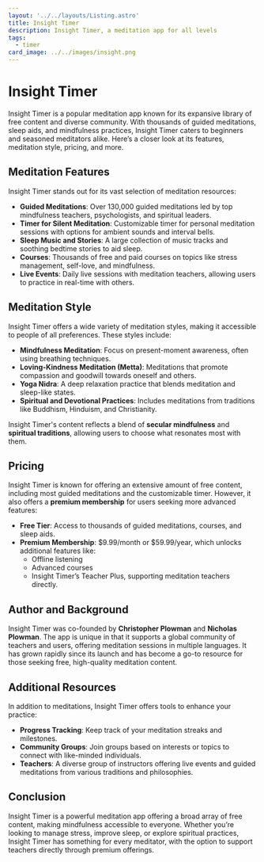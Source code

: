 ```yaml
---
layout: '../../layouts/Listing.astro'
title: Insight Timer
description: Insight Timer, a meditation app for all levels
tags:
  - timer
card_image: ../../images/insight.png
---
```


# Insight Timer

Insight Timer is a popular meditation app known for its expansive library of free content and diverse community. With thousands of guided meditations, sleep aids, and mindfulness practices, Insight Timer caters to beginners and seasoned meditators alike. Here’s a closer look at its features, meditation style, pricing, and more.

## Meditation Features

Insight Timer stands out for its vast selection of meditation resources:

- **Guided Meditations**: Over 130,000 guided meditations led by top mindfulness teachers, psychologists, and spiritual leaders.
- **Timer for Silent Meditation**: Customizable timer for personal meditation sessions with options for ambient sounds and interval bells.
- **Sleep Music and Stories**: A large collection of music tracks and soothing bedtime stories to aid sleep.
- **Courses**: Thousands of free and paid courses on topics like stress management, self-love, and mindfulness.
- **Live Events**: Daily live sessions with meditation teachers, allowing users to practice in real-time with others.

## Meditation Style

Insight Timer offers a wide variety of meditation styles, making it accessible to people of all preferences. These styles include:

- **Mindfulness Meditation**: Focus on present-moment awareness, often using breathing techniques.
- **Loving-Kindness Meditation (Metta)**: Meditations that promote compassion and goodwill towards oneself and others.
- **Yoga Nidra**: A deep relaxation practice that blends meditation and sleep-like states.
- **Spiritual and Devotional Practices**: Includes meditations from traditions like Buddhism, Hinduism, and Christianity.

Insight Timer's content reflects a blend of **secular mindfulness** and **spiritual traditions**, allowing users to choose what resonates most with them.

## Pricing

Insight Timer is known for offering an extensive amount of free content, including most guided meditations and the customizable timer. However, it also offers a **premium membership** for users seeking more advanced features:

- **Free Tier**: Access to thousands of guided meditations, courses, and sleep aids.
- **Premium Membership**: $9.99/month or $59.99/year, which unlocks additional features like:
  - Offline listening
  - Advanced courses
  - Insight Timer’s Teacher Plus, supporting meditation teachers directly.

## Author and Background

Insight Timer was co-founded by **Christopher Plowman** and **Nicholas Plowman**. The app is unique in that it supports a global community of teachers and users, offering meditation sessions in multiple languages. It has grown rapidly since its launch and has become a go-to resource for those seeking free, high-quality meditation content.

## Additional Resources

In addition to meditations, Insight Timer offers tools to enhance your practice:

- **Progress Tracking**: Keep track of your meditation streaks and milestones.
- **Community Groups**: Join groups based on interests or topics to connect with like-minded individuals.
- **Teachers**: A diverse group of instructors offering live events and guided meditations from various traditions and philosophies.

## Conclusion

Insight Timer is a powerful meditation app offering a broad array of free content, making mindfulness accessible to everyone. Whether you’re looking to manage stress, improve sleep, or explore spiritual practices, Insight Timer has something for every meditator, with the option to support teachers directly through premium offerings.